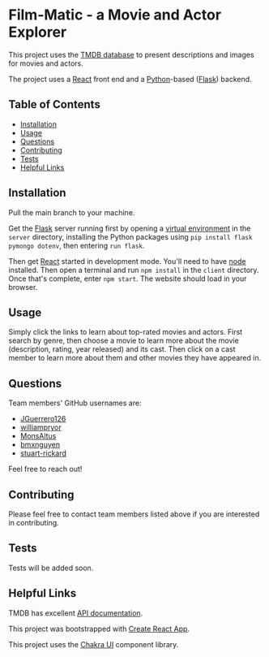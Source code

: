 # Film-Matic - a Movie and Actor Explorer

This project uses the [TMDB database](https://themoviedb.org) to present descriptions and images for movies and actors.

The project uses a [React](https://reactjs.org/docs/create-a-new-react-app.html) front end and a [Python](https://www.python.org/)-based ([Flask](https://palletsprojects.com/p/flask/)) backend.

## Table of Contents

- [Installation](#installation)
- [Usage](#usage)
- [Questions](#questions)
- [Contributing](#contributing)
- [Tests](#tests)
- [Helpful Links](#helpful-links)

## Installation

Pull the main branch to your machine.

Get the [Flask](https://palletsprojects.com/p/flask/) server running first by opening a [virtual environment](https://realpython.com/python-virtual-environments-a-primer/) in the `server` directory, installing the Python packages using `pip install flask pymongo dotenv`, then entering `run flask`.

Then get [React](https://reactjs.org/docs/create-a-new-react-app.html) started in development mode. You'll need to have [node](https://nodejs.org/en/) installed. Then open a terminal and run `npm install` in the `client` directory. Once that's complete, enter `npm start`. The website should load in your browser.

## Usage

Simply click the links to learn about top-rated movies and actors. First search by genre, then choose a movie to learn more about the movie (description, rating, year released) and its cast. Then click on a cast member to learn more about them and other movies they have appeared in.

## Questions

Team members' GitHub usernames are:

- [JGuerrero126](https://github.com/JGuerrero126)
- [williampryor](https://github.com/williampryor)
- [MonsAltus](https://github.com/MonsAltus)
- [bmxnguyen](https://github.com/bmxnguyen)
- [stuart-rickard](https://github.com/stuart-rickard)

Feel free to reach out!

## Contributing

Please feel free to contact team members listed above if you are interested in contributing.

## Tests

Tests will be added soon.

## Helpful Links

TMDB has excellent [API documentation](https://developers.themoviedb.org/3/getting-started/introduction).

This project was bootstrapped with [Create React App](https://github.com/facebook/create-react-app).

This project uses the [Chakra UI](https://chakra-ui.com/) component library.

